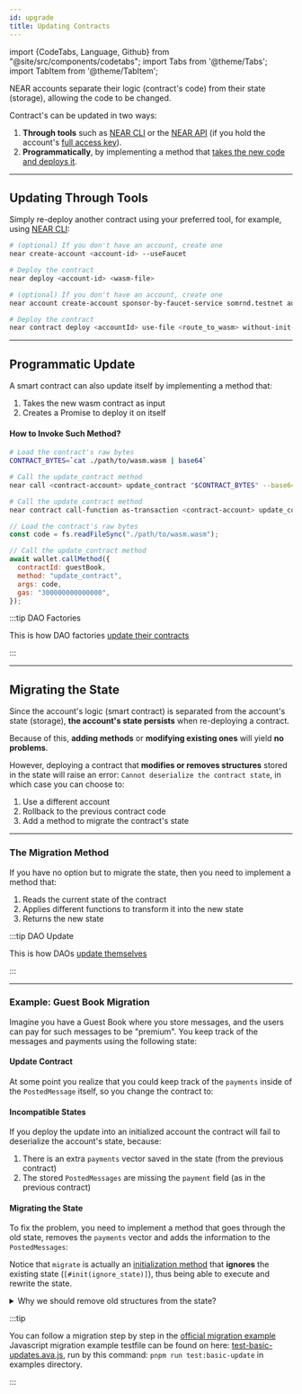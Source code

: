 ```yaml
---
id: upgrade
title: Updating Contracts
---
```


import {CodeTabs, Language, Github} from "@site/src/components/codetabs"; import
Tabs from '@theme/Tabs'; import TabItem from '@theme/TabItem';

NEAR accounts separate their logic (contract's code) from their state (storage),
allowing the code to be changed.

Contract's can be updated in two ways:

1. **Through tools** such as [NEAR CLI](../../tools/cli.md) or the
   [NEAR API](../../tools/near-api.md) (if you hold
   the account's
   [full access key](../../protocol/access-keys.md)).
2. **Programmatically**, by implementing a method that
   [takes the new code and deploys it](#programmatic-update).

---

## Updating Through Tools

Simply re-deploy another contract using your preferred tool, for example, using
[NEAR CLI](../../tools/cli.md):

<Tabs groupId="cli-tabs">
  <TabItem value="short" label="Short">

```bash
# (optional) If you don't have an account, create one
near create-account <account-id> --useFaucet

# Deploy the contract
near deploy <account-id> <wasm-file>
```

</TabItem>

<TabItem value="full" label="Full">

```bash
# (optional) If you don't have an account, create one
near account create-account sponsor-by-faucet-service somrnd.testnet autogenerate-new-keypair save-to-keychain network-config testnet create

# Deploy the contract
near contract deploy <accountId> use-file <route_to_wasm> without-init-call network-config testnet sign-with-keychain send
```

</TabItem>

</Tabs>

---

## Programmatic Update

A smart contract can also update itself by implementing a method that:

1. Takes the new wasm contract as input
2. Creates a Promise to deploy it on itself

<CodeTabs>
  <Language value="rust" language="rust">
    <Github fname="update.rs"
        url="https://github.com/near-examples/update-migrate-rust/blob/main/self-updates/base/src/update.rs"
        start="10" end="31" />

</Language>

</CodeTabs>

#### How to Invoke Such Method?

<Tabs groupId="cli-tabs">
  <TabItem value="short" label="Near CLI (short)">

```bash
# Load the contract's raw bytes
CONTRACT_BYTES=`cat ./path/to/wasm.wasm | base64`

# Call the update_contract method
near call <contract-account> update_contract "$CONTRACT_BYTES" --base64 --accountId <manager-account> --gas 300000000000000
```

</TabItem>

<TabItem value="full" label="Near CLI (full)">

```bash
# Call the update_contract method
near contract call-function as-transaction <contract-account> update_contract file-args </path/to/wasm.wasm> prepaid-gas '300.0 Tgas' attached-deposit '0 NEAR' sign-as <manager-account> network-config testnet sign-with-keychain send
```

</TabItem>

<TabItem value="js" label="🌐 JavaScript">

```js
// Load the contract's raw bytes
const code = fs.readFileSync("./path/to/wasm.wasm");

// Call the update_contract method
await wallet.callMethod({
  contractId: guestBook,
  method: "update_contract",
  args: code,
  gas: "300000000000000",
});
```

</TabItem>

</Tabs>

:::tip DAO Factories

This is how DAO factories
[update their contracts](https://github.com/near-daos/sputnik-dao-contract/blob/main/sputnikdao-factory2/src/factory_manager.rs#L60)

:::

---

## Migrating the State

Since the account's logic (smart contract) is separated from the account's state
(storage), **the account's state persists** when re-deploying a contract.

Because of this, **adding methods** or **modifying existing ones** will yield
**no problems**.

However, deploying a contract that **modifies or removes structures** stored in
the state will raise an error: `Cannot deserialize the contract state`, in which
case you can choose to:

1. Use a different account
2. Rollback to the previous contract code
3. Add a method to migrate the contract's state

<hr className="subsection" />

### The Migration Method

If you have no option but to migrate the state, then you need to implement a
method that:

1. Reads the current state of the contract
2. Applies different functions to transform it into the new state
3. Returns the new state

:::tip DAO Update

This is how DAOs
[update themselves](https://github.com/near-daos/sputnik-dao-contract/blob/main/sputnikdao2/src/upgrade.rs#L59)

:::

<hr className="subsection" />

### Example: Guest Book Migration

Imagine you have a Guest Book where you store messages, and the users can pay
for such messages to be "premium". You keep track of the messages and payments
using the following state:

<CodeTabs>
<Language value="js" language="js">

<Github fname="index.js"
      url="https://github.com/near/near-sdk-js/blob/develop/examples/src/basic-updates/basic-updates-base.js"
      start="12" end="33" />

</Language>

<Language value="rust" language="rust">

<Github fname="lib.rs"
    url="https://github.com/near-examples/update-migrate-rust/blob/main/basic-updates/base/src/lib.rs"
    start="10" end="21" />

</Language>

</CodeTabs>

#### Update Contract

At some point you realize that you could keep track of the `payments` inside of
the `PostedMessage` itself, so you change the contract to:

<CodeTabs>
<Language value="js" language="js">

<Github fname="index.js"
      url="https://github.com/near/near-sdk-js/blob/develop/examples/src/basic-updates/basic-updates-update.js"
      start="21" end="43" />

</Language>

<Language value="rust" language="rust">

<Github fname="lib.rs"
    url="https://github.com/near-examples/update-migrate-rust/blob/main/basic-updates/update/src/lib.rs"
    start="12" end="23" />

</Language>

</CodeTabs>

#### Incompatible States

If you deploy the update into an initialized account the contract will fail to
deserialize the account's state, because:

1. There is an extra `payments` vector saved in the state (from the previous
   contract)
2. The stored `PostedMessages` are missing the `payment` field (as in the
   previous contract)

#### Migrating the State

To fix the problem, you need to implement a method that goes through the old
state, removes the `payments` vector and adds the information to the
`PostedMessages`:

<CodeTabs>
<Language value="js" language="js">

<Github fname="index.js"
      url="https://github.com/near/near-sdk-js/blob/develop/examples/src/basic-updates/basic-updates-update.js"
      start="5" end="68" />

</Language>

<Language value="rust" language="rust">

<Github fname="lib.rs"
    url="https://github.com/near-examples/update-migrate-rust/blob/main/basic-updates/update/src/migrate.rs"
    start="3" end="51" />

</Language>

</CodeTabs>

Notice that `migrate` is actually an
[initialization method](../anatomy/storage.md)
that **ignores** the existing state (`[#init(ignore_state)]`), thus being able
to execute and rewrite the state.

<details>

<summary> Why we should remove old structures from the state? </summary>

To understand why we should remove old structures from the state let's take a look to how the data is stored.

For example, if the old version of the contract stores two messages with payments according methods `get_messages` and `get_payments` will return the following results:

<details>
    <summary>get_messags result</summary>
    ```bash
    INFO --- Result -------------------------
    |    [
    |      {
    |        "premium": false,
    |        "sender": "test-ac-1719933221123-3.testnet",
    |        "text": "Hello"
    |      },
    |      {
    |        "premium": false,
    |        "sender": "test-ac-1719933221123-3.testnet",
    |        "text": "Hello"
    |      }
    |    ]
    |    ------------------------------------
    ```
</details>

<details>
    <summary>get_payments result</summary>
    ```bash
    INFO --- Result -------------------------
     |    [
     |      "10000000000000000000000",
     |      "10000000000000000000000"
     |    ]
     |    ------------------------------------
    ```
</details>

But if we take a look at the storage as text using following command, we will see that each payment is stored under its own key started with `p\` prefix.

```bash
near contract view-storage <CONTRACT_ID> all as-text network-config testnet now
```

<details>
    <summary>Storage as text result</summary>
    ```bash
    INFO Contract state (values):
     |      key:   STATE
     |      value: \x02\x00\x00\x00\x00\x00\x00\x00\x01\x00\x00\x00m\x02\x00\x00\x00\x00\x00\x00\x00\x01\x00\x00\x00p
     |      --------------------------------
     |      key:   m\x00\x00\x00\x00\x00\x00\x00\x00
     |      value: \x00\x1f\x00\x00\x00test-ac-1719933221123-3.testnet\x05\x00\x00\x00Hello
     |      --------------------------------
     |      key:   m\x01\x00\x00\x00\x00\x00\x00\x00
     |      value: \x00\x1f\x00\x00\x00test-ac-1719933221123-3.testnet\x05\x00\x00\x00Hello
     |      --------------------------------
     |      key:   p\x00\x00\x00\x00\x00\x00\x00\x00
     |      value: \x00\x00@\xb2\xba\xc9\xe0\x19\x1e\x02\x00\x00\x00\x00\x00\x00
     |      --------------------------------
     |      key:   p\x01\x00\x00\x00\x00\x00\x00\x00
     |      value: \x00\x00@\xb2\xba\xc9\xe0\x19\x1e\x02\x00\x00\x00\x00\x00\x00
     |      --------------------------------
    ```
</details>

That means that while migrating the state to a new version we need not only change the messages structure, but also remove all payments related keys from the state. Otherwise, the old keys will simply stay behind being orphan, still occupying space.

To remove them in `migrate` method, we call `clear()` method on payments vector in mutable `old_state` struct. This method removes all elements from the collection.

</details>

:::tip

You can follow a migration step by step in the
[official migration example](https://github.com/near-examples/update-migrate-rust/tree/main/basic-updates/base)
Javascript migration example testfile can be found on here:
[test-basic-updates.ava.js](https://github.com/near/near-sdk-js/blob/develop/examples/__tests__/test-basic-updates.ava.js),
run by this command: `pnpm run test:basic-update` in examples directory.

:::
